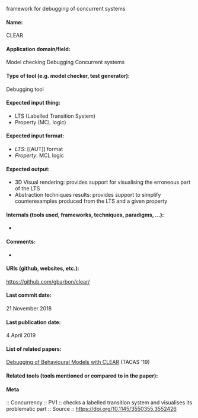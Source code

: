framework for debugging of concurrent systems

#### Name:
CLEAR

#### Application domain/field:
Model checking
Debugging
Concurrent systems

#### Type of tool (e.g. model checker, test generator):
Debugging tool

#### Expected input thing:
- LTS (Labelled Transition System)
- Property (MCL logic)

#### Expected input format:
- *LTS*: [[AUT]] format
- *Property*: MCL logic

#### Expected output:
- 3D Visual rendering: provides support for visualising the erroneous part of the LTS
- Abstraction techniques results: provides support to simplify counterexamples produced from the LTS and a given property

#### Internals (tools used, frameworks, techniques, paradigms, ...):
-

#### Comments:
-

#### URIs (github, websites, etc.):
https://github.com/gbarbon/clear/

#### Last commit date:
21 November 2018

#### Last publication date:
4 April 2019

#### List of related papers:
[Debugging of Behavioural Models with CLEAR](https://doi.org/10.1007/978-3-030-17462-0_26) (TACAS '19)

#### Related tools (tools mentioned or compared to in the paper):

#### Meta
:: Concurrency
:: PV1 :: checks a labelled transition system and visualises its problematic part
:: Source :: https://doi.org/10.1145/3550355.3552426